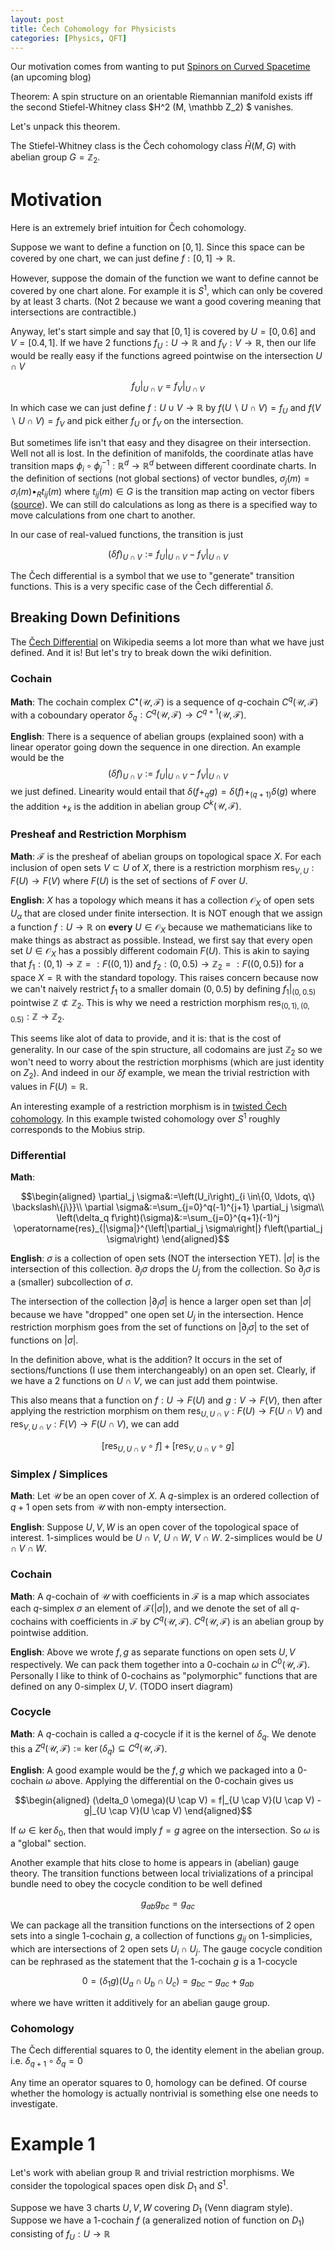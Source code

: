 ```yaml
---
layout: post
title: Čech Cohomology for Physicists
categories: [Physics, QFT]
---
```


Our motivation comes from wanting to put [Spinors on Curved Spacetime](https://TODO) (an upcoming blog)

Theorem: A spin structure on an orientable Riemannian manifold exists iff the second Stiefel-Whitney class $H^2 (M, \mathbb Z_2) $ vanishes.

Let's unpack this theorem.

The Stiefel-Whitney class is the Čech cohomology class $\check{{H}}(M, G)$ with abelian group $G=\mathbb Z_2$. 

# Motivation
Here is an extremely brief intuition for Čech cohomology.

Suppose we want to define a function on $[0,1]$. Since this space can be covered by one chart, we can just define $f:[0,1] \rightarrow \mathbb R$.

However, suppose the domain of the function we want to define cannot be covered by one chart alone. For example it is $S^1$, which can only be covered by at least 3 charts. (Not 2 because we want a good covering meaning that intersections are contractible.)

Anyway, let's start simple and say that $[0,1]$ is covered by $U=[0,0.6]$ and $V=[0.4, 1]$. If we have 2 functions $f_U:U\to\mathbb R$ and $f_V:V\to\mathbb R$, then our life would be really easy if the functions agreed pointwise on the intersection $U\cap V$

$$f_U|_{U\cap V} = f_V|_{U \cap V}$$

In which case we can just define $f: U \cup V \to \mathbb R$ by $f(U\backslash U \cap V) = f_U$ and $f(V\backslash U\cap V) = f_V$ and pick either $f_U$ or $f_V$ on the intersection.

But sometimes life isn't that easy and they disagree on their intersection. Well not all is lost. In the definition of manifolds, the coordinate atlas have transition maps $\phi_i \circ \phi_j^{-1}: \mathbb R^d \to \mathbb R^d$ between different coordinate charts. In the definition of sections (not global sections) of vector bundles, $\sigma_j(m) = \sigma_i(m) \bullet_R t_{ij}(m)$ where $t_{ij}(m) \in G$ is the transition map acting on vector fibers ([source](https://tch1001.github.io/math/physics/qft/gauge%20theory/2023/04/27/ehresmann.html)). We can still do calculations as long as there is a specified way to move calculations from one chart to another.

In our case of real-valued functions, the transition is just 

$$(\delta f)_{U \cap V} := f_U|_{U\cap V} - f_V|_{U \cap V}$$

The Čech differential is a symbol that we use to "generate" transition functions. This is a very specific case of the Čech differential $\delta$.

## Breaking Down Definitions
The [Čech Differential](https://en.wikipedia.org/wiki/%C4%8Cech_cohomology#Differential) on Wikipedia seems a lot more than what we have just defined. And it is! But let's try to break down the wiki definition.

### Cochain
**Math**: The cochain complex $C^\bullet(\mathcal U, \mathcal F)$ is a sequence of $q$-cochain $C^q(\mathcal U, \mathcal F)$ with a coboundary operator $\delta_q:C^q(\mathcal U, \mathcal F) \to C^{q+1}(\mathcal U, \mathcal F)$. 

**English**: There is a sequence of abelian groups (explained soon) with a linear operator going down the sequence in one direction. An example would be the 
$$(\delta f)_{U \cap V} := f_U|_{U\cap V} - f_V|_{U \cap V}$$
we just defined. Linearity would entail that $\delta (f+_q g) = \delta(f) +_{(q+1)} \delta(g)$ where the addition $+_k$ is the addition in abelian group $C^k(\mathcal U, \mathcal F)$.

### Presheaf and Restriction Morphism
**Math**: $\mathcal F$ is the presheaf of abelian groups on topological space $X$. For each inclusion of open sets $V \subset U$ of $X$, there is a restriction morphism $\text{res}_{V,U}: F(U) \to F(V)$ where $F(U)$ is the set of sections of $F$ over $U$.

**English**: $X$ has a topology which means it has a collection $\mathcal O_X$ of open sets $U_\alpha$ that are closed under finite intersection. It is NOT enough that we assign a function $f:U \to \mathbb R$ on **every** $U \in \mathcal O_X$ because we mathematicians like to make things as abstract as possible. Instead, we first say that every open set $U \in \mathcal O_X$ has a possibly different codomain $F(U)$. This is akin to saying that $f_1:(0,1) \to \mathbb Z =: F((0,1))$ and $f_2:(0,0.5) \to \mathbb Z_2 =: F((0,0.5))$ for a space $X=\mathbb R$ with the standard topology. This raises concern because now we can't naively restrict $f_1$ to a smaller domain $(0,0.5)$ by defining $f_1|_{(0,0.5)}$ pointwise $\mathbb Z \not \subset\mathbb Z_2$. This is why we need a restriction morphism $\text{res}_{(0,1), (0,0.5)}: \mathbb Z \to \mathbb Z_2$. 

This seems like alot of data to provide, and it is: that is the cost of generality. In our case of the spin structure, all codomains are just $\mathbb Z_2$ so we won't need to worry about the restriction morphisms (which are just identity on $Z_2$). And indeed in our $\delta f$ example, we mean the trivial restriction with values in $F(U) = \mathbb R$.

An interesting example of a restriction morphism is in [twisted Čech cohomology](https://math.stackexchange.com/questions/2549791/cohomology-with-twisted-coefficients). In this example twisted cohomology over $S^1$ roughly corresponds to the Mobius strip.

### Differential
**Math**:

$$\begin{aligned}
\partial_j \sigma&:=\left(U_i\right)_{i \in\{0, \ldots, q\} \backslash\{j\}}\\
\partial \sigma&:=\sum_{j=0}^q(-1)^{j+1} \partial_j \sigma\\
\left(\delta_q f\right)(\sigma)&:=\sum_{j=0}^{q+1}(-1)^j \operatorname{res}_{|\sigma|}^{\left|\partial_j \sigma\right|} f\left(\partial_j \sigma\right)
\end{aligned}$$

**English**: 
$\sigma$ is a collection of open sets (NOT the intersection YET). $|\sigma|$ is the intersection of this collection. $\partial_j \sigma$ drops the $U_j$ from the collection. So $\partial_j \sigma$ is a (smaller) subcollection of $\sigma$. 

The intersection of the collection $|\partial_j \sigma|$ is hence a larger open set than $|\sigma|$ because we have "dropped" one open set $U_j$ in the intersection. Hence restriction morphism goes from the set of functions on $|\partial_j \sigma|$ to the set of functions on $|\sigma|$.


In the definition above, what is the addition? It occurs in the set of sections/functions (I use them interchangeably) on an open set. Clearly, if we have a 2 functions on $U\cap V$, we can just add them pointwise. 

This also means that a function on $f: U \to F(U)$ and $g:V \to F(V)$, then after applying the restriction morphism on them $\text{res}_{U, U \cap V} : F(U) \to F(U \cap V)$ and $\text{res}_{V, U\cap V} : F(V) \to F(U \cap V)$, we can add 

$$[\text{res}_{U, U \cap V}  \circ f] + [\text{res}_{V, U\cap V} \circ g]$$


### Simplex / Simplices
**Math**: Let $\mathcal U$ be an open cover of $X$. A $q$-simplex is an ordered collection of $q+1$ open sets from $\mathcal U$ with non-empty intersection.

**English**: Suppose $U,V,W$ is an open cover of the topological space of interest. 1-simplices would be $U\cap V$, $U\cap W$, $V \cap W$. 2-simplices would be $U \cap V \cap W$.

### Cochain
**Math**: A $q$-cochain of $\mathcal U$ with coefficients in $\mathcal F$ is a map which associates each $q$-simplex $\sigma$ an element of $\mathcal F(|\sigma|)$, and we denote the set of all $q$-cochains with coefficients in $\mathcal F$ by $C^q(\mathcal U, \mathcal F)$. $C^q(\mathcal U, \mathcal F)$ is an abelian group by pointwise addition.

**English**: Above we wrote $f,g$ as separate functions on open sets $U,V$ respectively. We can pack them together into a 0-cochain $\omega$ in $C^0(\mathcal U, \mathcal F)$. Personally I like to think of 0-cochains as "polymorphic" functions that are defined on any 0-simplex $U, V$. (TODO insert diagram)

### Cocycle
**Math**: A $q$-cochain is called a $q$-cocycle if it is the kernel of $\delta_{q}$. We denote this a $Z^q(\mathcal U, \mathcal F) := \ker (\delta_q) \subseteq C^q (\mathcal U, \mathcal F)$.

**English**: A good example would be the $f,g$ which we packaged into a 0-cochain $\omega$ above. Applying the differential on the 0-cochain gives us 

$$\begin{aligned}
(\delta_0 \omega)(U \cap V) = f|_{U \cap V}(U \cap V) - g|_{U \cap V}(U \cap V)
\end{aligned}$$

If $\omega \in \ker \delta_0$, then that would imply $f = g$ agree on the intersection. So $\omega$ is a "global" section.

Another example that hits close to home is appears in (abelian) gauge theory. The transition functions between local trivializations of a principal bundle need to obey the cocycle condition to be well defined

$$g_{ab} g_{bc} = g_{ac}$$

We can package all the transition functions on the intersections of 2 open sets into a single 1-cochain $g$, a collection of functions $g_{ij}$ on 1-simplicies, which are intersections of 2 open sets $U_i \cap U_j$. The gauge cocycle condition can be rephrased as the statement that the 1-cochain $g$  is a 1-cocycle

$$0 = (\delta_1g)(U_a \cap U_b \cap U_c) = g_{bc} - g_{ac} + g_{ab}$$

where we have written it additively for an abelian gauge group. 

### Cohomology
The Čech differential squares to $0$, the identity element in the abelian group. i.e. $\delta_{q+1} \circ \delta_q = 0$ 

Any time an operator squares to $0$, homology can be defined. Of course whether the homology is actually nontrivial is something else one needs to investigate.

# Example 1

Let's work with abelian group $\mathbb R$ and trivial restriction morphisms. We consider the topological spaces open disk $D_1$ and $S^1$.

Suppose we have 3 charts $U,V,W$ covering $D_1$ (Venn diagram style). Suppose we have a 1-cochain $f$ (a generalized notion of function on $D_1$) consisting of  $f_U: U\to \mathbb R$